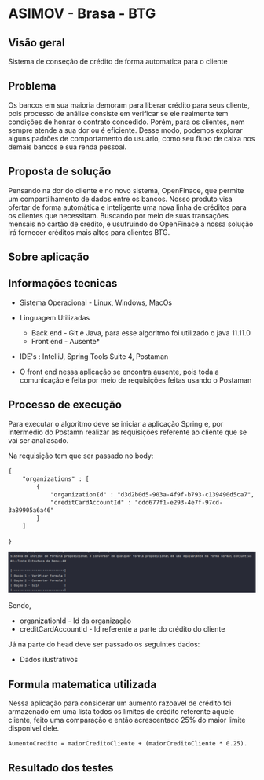 # ASIMOV - Brasa - BTG

## Visão geral
Sistema de conseção de crédito de forma automatica para o cliente

## Problema
Os bancos em sua maioria demoram para liberar crédito para seus cliente, pois processo de análise consiste em verificar se ele realmente tem condições de honrar o contrato concedido. Porém, para os clientes, nem sempre atende a sua dor ou é eficiente. 
Desse modo, podemos explorar alguns padrões de comportamento do usuário, como seu fluxo de caixa nos demais bancos e sua renda pessoal.

## Proposta de solução
Pensando na dor do cliente e no novo sistema, OpenFinace, que permite um compartilhamento de dados entre os bancos. 
Nosso produto visa ofertar de forma automática e inteligente uma nova linha de créditos para os clientes que necessitam.
Buscando por meio de suas transações mensais no cartão de credito, e usufruindo do OpenFinace a nossa solução irá fornecer créditos mais altos para clientes BTG. 

## Sobre aplicação
## Informações tecnicas 
* Sistema Operacional - Linux, Windows, MacOs
* Linguagem Utilizadas
    * Back end - Git e Java, para esse algoritmo foi utilizado o java 11.11.0
    * Front end - Ausente*
* IDE's : IntelliJ, Spring Tools Suite 4, Postaman

* O front end nessa aplicação se encontra ausente, pois toda a comunicação é feita por meio de requisições feitas usando o Postaman

## Processo de execução
Para executar o algoritmo deve se iniciar a aplicação Spring e, por intermedio do Postamn realizar as requisições referente 
ao cliente que se vai ser analiasado.

Na requisição tem que ser passado no body:
```
{
    "organizations" : [
        {
            "organizationId" : "d3d2b0d5-903a-4f9f-b793-c139490d5ca7",
            "creditCardAccountId" : "ddd677f1-e293-4e7f-97cd-3a89905a6a46"
        }
    ]
    
}
```
<img src = "https://github.com/LopesRebecca/Analisadores/blob/main/testes/Captura%20de%20tela_2022-01-07_22-53-13.png" width="800">

Sendo, 
  * organizationId - Id da organização
  * creditCardAccountId - Id referente a parte do crédito do cliente

Já na parte do head deve ser passado os seguintes dados:

* Dados ilustrativos

## Formula matematica utilizada 
Nessa aplicação para considerar um aumento razoavel de crédito foi armazenado em uma lista todos os limites de crédito referente aquele cliente, 
feito uma comparação e então acrescentado 25% do maior limite disponivel dele.
```
AumentoCredito = maiorCreditoCliente + (maiorCreditoCliente * 0.25).
```

## Resultado dos testes




